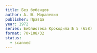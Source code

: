 ```yaml
---
title: Без бубенцов
author: А. Ю. Моралевич
publisher: Правда
year: 1972
series: Библиотека Крокодила № 5 (658)
format: 70×108/32
status:
  - scanned
---
```

